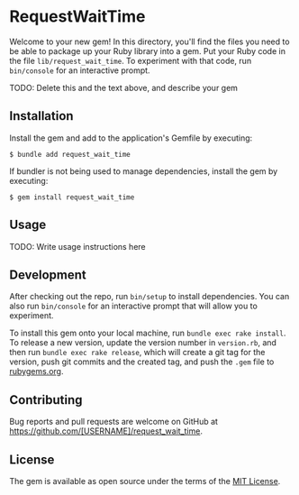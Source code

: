 # RequestWaitTime

Welcome to your new gem! In this directory, you'll find the files you need to be able to package up your Ruby library into a gem. Put your Ruby code in the file `lib/request_wait_time`. To experiment with that code, run `bin/console` for an interactive prompt.

TODO: Delete this and the text above, and describe your gem

## Installation

Install the gem and add to the application's Gemfile by executing:

    $ bundle add request_wait_time

If bundler is not being used to manage dependencies, install the gem by executing:

    $ gem install request_wait_time

## Usage

TODO: Write usage instructions here

## Development

After checking out the repo, run `bin/setup` to install dependencies. You can also run `bin/console` for an interactive prompt that will allow you to experiment.

To install this gem onto your local machine, run `bundle exec rake install`. To release a new version, update the version number in `version.rb`, and then run `bundle exec rake release`, which will create a git tag for the version, push git commits and the created tag, and push the `.gem` file to [rubygems.org](https://rubygems.org).

## Contributing

Bug reports and pull requests are welcome on GitHub at https://github.com/[USERNAME]/request_wait_time.

## License

The gem is available as open source under the terms of the [MIT License](https://opensource.org/licenses/MIT).
